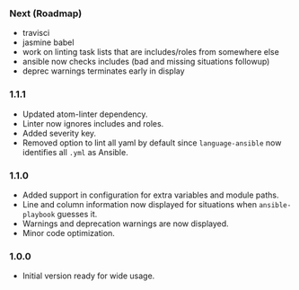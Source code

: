 ### Next (Roadmap)
- travisci
- jasmine babel
- work on linting task lists that are includes/roles from somewhere else
- ansible now checks includes (bad and missing situations followup)
- deprec warnings terminates early in display

### 1.1.1
- Updated atom-linter dependency.
- Linter now ignores includes and roles.
- Added severity key.
- Removed option to lint all yaml by default since `language-ansible` now identifies all `.yml` as Ansible.

### 1.1.0
- Added support in configuration for extra variables and module paths.
- Line and column information now displayed for situations when `ansible-playbook` guesses it.
- Warnings and deprecation warnings are now displayed.
- Minor code optimization.

### 1.0.0
- Initial version ready for wide usage.
